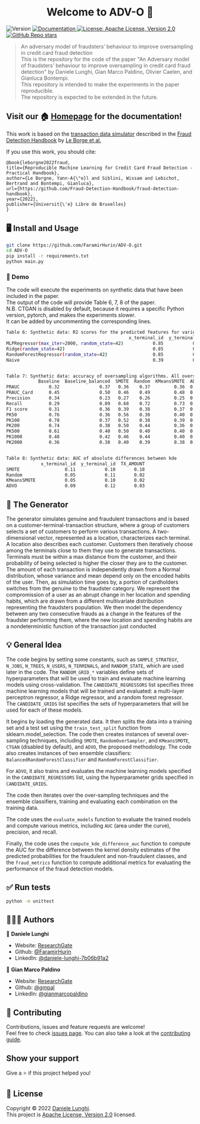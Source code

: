 <h1 align="center">Welcome to ADV-O 👋</h1>
<p>
  <img alt="Version" src="https://img.shields.io/badge/version-0.2.0-blue.svg?cacheSeconds=2592000" />
  <a href="docs" target="_blank">
    <img alt="Documentation" src="https://img.shields.io/badge/documentation-yes-brightgreen.svg" />
  </a>
  <a href="https://opensource.org/licenses/Apache-2.0" target="_blank">
    <img alt="License: Apache License, Version 2.0" src="https://img.shields.io/badge/license-Apache%202-blue" /
  </a>
  <a href="https://github.com/FaramirHurin/ADV-O" target="_blank">
    <img alt="GitHub Repo stars" src="https://img.shields.io/github/stars/FaramirHurin/ADV-O?style=social">
  </a>
   

  
<!--
  <a href="https://codecov.io/gh/kefranabg/readme-md-generator">
    <img src="https://codecov.io/gh/kefranabg/readme-md-generator/branch/master/graph/badge.svg" />
  </a>
-->
</p>

> An adversary model of fraudsters’ behaviour to improve oversampling in credit card fraud detection <br>
This is the repository for the code of the paper "An Adversary model of fraudsters’ behaviour to improve oversampling in credit card fraud detection" by Daniele Lunghi, Gian Marco Paldino, Olivier Caelen, and Gianluca Bontempi. <br>
This repository is intended to make the experiments in the paper reproducible. <br>
The repository is expected to be extended in the future. <br>


## Visit our 🏠 [Homepage](https://FaramirHurin.github.io/ADV-O/) for the documentation!

This work is based on the [transaction data simulator](https://fraud-detection-handbook.github.io/fraud-detection-handbook/Chapter_3_GettingStarted/SimulatedDataset.html) described in the [Fraud Detection Handbook](https://fraud-detection-handbook.github.io/fraud-detection-handbook/Foreword.html) by [Le Borge et al.](https://fraud-detection-handbook.github.io/fraud-detection-handbook/Foreword.html#authors)

If you use this work, you should cite: 
```
@book{leborgne2022fraud,
title={Reproducible Machine Learning for Credit Card Fraud Detection - Practical Handbook},
author={Le Borgne, Yann-A{\"e}l and Siblini, Wissam and Lebichot, Bertrand and Bontempi, Gianluca},
url={https://github.com/Fraud-Detection-Handbook/fraud-detection-handbook},
year={2022},
publisher={Universit{\'e} Libre de Bruxelles}
}
```
  
## 🖥️ Install and Usage

```sh
git clone https://github.com/FaramirHurin/ADV-O.git
cd ADV-O
pip install -r requirements.txt
python main.py
```

### 🦾 Demo

The code will execute the experiments on synthetic data that have been included in the paper. <br>
The output of the code will provide Table 6, 7, 8 of the paper. <br>
N.B. CTGAN is disabled by default, because it requires a specific Python version, pytorch, and makes the experiments slower.<br>
It can be added by uncommenting the corresponding lines. <br>
```sh
Table 6: Synthetic data: R2 scores for the predicted features for various regressors.
                                              x_terminal_id  y_terminal_id  TX_AMOUNT
MLPRegressor(max_iter=2000, random_state=42)           0.85           0.59       0.94
Ridge(random_state=42)                                 0.85           0.58       0.93
RandomForestRegressor(random_state=42)                 0.85           0.59       0.90
Naive                                                  0.39           0.54       0.91


Table 7: Synthetic data: accuracy of oversampling algorithms. All oversampling algorithms have been tested using a Balanced Random Forest. No oversampling has been tested with a classic Random Forest ('Baseline'),  and a Balanced Random Forest ('Baseline balanced').
            Baseline  Baseline_balanced  SMOTE  Random  KMeansSMOTE  ADVO
PRAUC           0.32               0.37   0.36    0.37         0.36  0.37
PRAUC_Card      0.45               0.50   0.46    0.49         0.48  0.48
Precision       0.34               0.23   0.27    0.26         0.25  0.27
Recall          0.29               0.89   0.68    0.72         0.73  0.69
F1 score        0.31               0.36   0.39    0.38         0.37  0.39
PK50            0.76               0.36   0.56    0.30         0.40  0.42
PK100           0.78               0.37   0.52    0.38         0.39  0.45
PK200           0.74               0.38   0.50    0.44         0.36  0.55
PK500           0.61               0.40   0.50    0.40         0.40  0.55
PK1000          0.48               0.42   0.46    0.44         0.40  0.48
PK2000          0.36               0.38   0.40    0.39         0.38  0.41


Table 8: Synthetic data: AUC of absolute differences between kde
             x_terminal_id  y_terminal_id  TX_AMOUNT
SMOTE                 0.11           0.10       0.18
Random                0.05           0.11       0.02
KMeansSMOTE           0.05           0.10       0.02
ADVO                  0.09           0.12       0.03
```
## 🧠 The Generator
The generator simulates genuine and fraudulent transactions and is based on a customer-terminal-transaction structure, where a group of customers selects a set of customers to perform various transactions. A two-dimensional vector, represented as a location, characterizes each terminal. A location also describes each customer.
Customers then iteratively choose among the terminals close to them they use to generate transactions. Terminals must be within a max distance from the customer, and their probability of being selected is higher the closer they are to the customer. The amount of each transaction is independently drawn from a Normal distribution, whose variance and mean depend only on the encoded habits of the user. 
Then, as simulation time goes by, a portion of cardholders switches from the genuine to the fraudster category. 
We represent the compromission of a user as an abrupt change in her location and spending habits, which are drawn from a different multivariate distribution representing the fraudsters population.
We then model the dependency between any two consecutive frauds as a change in the features of the fraudster performing them, where the new location and spending habits are a nondeterministic function of the transaction just conducted
  
## 💡 General Idea
The code begins by setting some constants, such as `SAMPLE_STRATEGY`, `N_JOBS`, `N_TREES`, `N_USERS`, `N_TERMINALS`, and `RANDOM_STATE`, which are used later in the code. The `RANDOM_GRID_*` variables define sets of hyperparameters that will be used to train and evaluate machine learning models using cross-validation. The `CANDIDATE_REGRESSORS` list specifies three machine learning models that will be trained and evaluated: a multi-layer perceptron regressor, a Ridge regressor, and a random forest regressor. The `CANDIDATE_GRIDS` list specifies the sets of hyperparameters that will be used for each of these models.

It begins by loading the generated data. It then splits the data into a training set and a test set using the `train_test_split` function from sklearn.model_selection. The code then creates instances of several over-sampling techniques, including `SMOTE`, `RandomOverSampler`, and `KMeansSMOTE`, `CTGAN` (disabled by default), and `ADVO`, the proposed methodology. The code also creates instances of two ensemble classifiers: `BalancedRandomForestClassifier` and `RandomForestClassifier`.

For `ADVO`, it also trains and evaluates the machine learning models specified in the `CANDIDATE_REGRESSORS` list, using the hyperparameter grids specified in `CANDIDATE_GRIDS`. 

The code then iterates over the over-sampling techniques and the ensemble classifiers, training and evaluating each combination on the training data.

The code uses the `evaluate_models` function to evaluate the trained models and compute various metrics, including `AUC` (area under the curve), precision, and recall.

Finally, the code uses the `compute_kde_difference_auc` function to compute the AUC for the difference between the kernel density estimates of the predicted probabilities for the fraudulent and non-fraudulent classes, and the `fraud_metrics` function to compute additional metrics for evaluating the performance of the fraud detection models.



## ✅ Run tests

```sh
python -m unittest
```

## 👩🏻‍💻 Authors

👤 **Daniele Lunghi**

* Website: [ResearchGate](https://www.researchgate.net/profile/Daniele-Lunghi)
* Github: [@FaramirHurin](https://github.com/FaramirHurin)
* LinkedIn: [@daniele-lunghi-7b06b91a2](https://linkedin.com/in/daniele-lunghi-7b06b91a2)

👤 **Gian Marco Paldino**

* Website: [ResearchGate](https://www.researchgate.net/profile/Gian-Marco-Paldino-2)
* Github: [@gmpal](https://github.com/gmpal)
* LinkedIn: [@gianmarcopaldino](https://linkedin.com/in/gianmarcopaldino)


## 🤝 Contributing

Contributions, issues and feature requests are welcome!<br />Feel free to check [issues page](https://github.com/FaramirHurin/ADV-O/issues). You can also take a look at the [contributing guide](https://github.com/FaramirHurin/ADV-O/blob/main/contributing.rst).

## Show your support

Give a ⭐️ if this project helped you!

## 📝 License

Copyright © 2022 [Daniele Lunghi](https://github.com/FaramirHurin).<br />
This project is [Apache License, Version 2.0](https://opensource.org/licenses/Apache-2.0) licensed.
